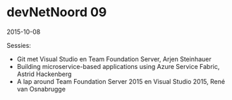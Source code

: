 # devNetNoord 09
2015-10-08

Sessies: 
- Git met Visual Studio en Team Foundation Server, Arjen Steinhauer
- Building microservice-based applications using Azure Service Fabric, Astrid Hackenberg
- A lap around Team Foundation Server 2015 en Visual Studio 2015, René van Osnabrugge
